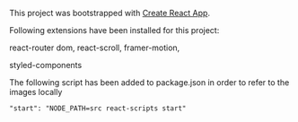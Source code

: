 This project was bootstrapped with [Create React App](https://github.com/facebook/create-react-app).


Following extensions have been installed for this project:

react-router dom,
react-scroll,
framer-motion,
<!-- for nav in mobile view -->
styled-components 

The following script has been added to package.json in order to refer to the images locally

    "start": "NODE_PATH=src react-scripts start"